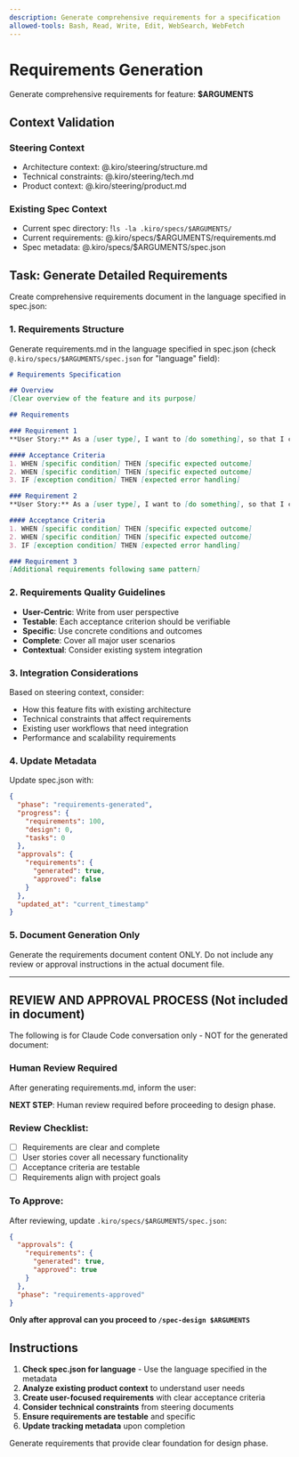 ```yaml
---
description: Generate comprehensive requirements for a specification
allowed-tools: Bash, Read, Write, Edit, WebSearch, WebFetch
---
```


# Requirements Generation

Generate comprehensive requirements for feature: **$ARGUMENTS**

## Context Validation

### Steering Context
- Architecture context: @.kiro/steering/structure.md
- Technical constraints: @.kiro/steering/tech.md
- Product context: @.kiro/steering/product.md

### Existing Spec Context
- Current spec directory: !`ls -la .kiro/specs/$ARGUMENTS/`
- Current requirements: @.kiro/specs/$ARGUMENTS/requirements.md
- Spec metadata: @.kiro/specs/$ARGUMENTS/spec.json

## Task: Generate Detailed Requirements

Create comprehensive requirements document in the language specified in spec.json:

### 1. Requirements Structure
Generate requirements.md in the language specified in spec.json (check `@.kiro/specs/$ARGUMENTS/spec.json` for "language" field):

```markdown
# Requirements Specification

## Overview
[Clear overview of the feature and its purpose]

## Requirements

### Requirement 1
**User Story:** As a [user type], I want to [do something], so that I can [achieve some goal]

#### Acceptance Criteria
1. WHEN [specific condition] THEN [specific expected outcome]
2. WHEN [specific condition] THEN [specific expected outcome]
3. IF [exception condition] THEN [expected error handling]

### Requirement 2
**User Story:** As a [user type], I want to [do something], so that I can [achieve some goal]

#### Acceptance Criteria
1. WHEN [specific condition] THEN [specific expected outcome]
2. WHEN [specific condition] THEN [specific expected outcome]
3. IF [exception condition] THEN [expected error handling]

### Requirement 3
[Additional requirements following same pattern]
```

### 2. Requirements Quality Guidelines
- **User-Centric**: Write from user perspective
- **Testable**: Each acceptance criterion should be verifiable
- **Specific**: Use concrete conditions and outcomes
- **Complete**: Cover all major user scenarios
- **Contextual**: Consider existing system integration

### 3. Integration Considerations
Based on steering context, consider:
- How this feature fits with existing architecture
- Technical constraints that affect requirements
- Existing user workflows that need integration
- Performance and scalability requirements

### 4. Update Metadata
Update spec.json with:
```json
{
  "phase": "requirements-generated",
  "progress": {
    "requirements": 100,
    "design": 0,
    "tasks": 0
  },
  "approvals": {
    "requirements": {
      "generated": true,
      "approved": false
    }
  },
  "updated_at": "current_timestamp"
}
```

### 5. Document Generation Only
Generate the requirements document content ONLY. Do not include any review or approval instructions in the actual document file.

---

## REVIEW AND APPROVAL PROCESS (Not included in document)

The following is for Claude Code conversation only - NOT for the generated document:

### Human Review Required
After generating requirements.md, inform the user:

**NEXT STEP**: Human review required before proceeding to design phase.

### Review Checklist:
- [ ] Requirements are clear and complete
- [ ] User stories cover all necessary functionality
- [ ] Acceptance criteria are testable
- [ ] Requirements align with project goals

### To Approve:
After reviewing, update `.kiro/specs/$ARGUMENTS/spec.json`:
```json
{
  "approvals": {
    "requirements": {
      "generated": true,
      "approved": true
    }
  },
  "phase": "requirements-approved"
}
```

**Only after approval can you proceed to `/spec-design $ARGUMENTS`**

## Instructions

1. **Check spec.json for language** - Use the language specified in the metadata
2. **Analyze existing product context** to understand user needs
3. **Create user-focused requirements** with clear acceptance criteria
4. **Consider technical constraints** from steering documents
5. **Ensure requirements are testable** and specific
6. **Update tracking metadata** upon completion

Generate requirements that provide clear foundation for design phase.
